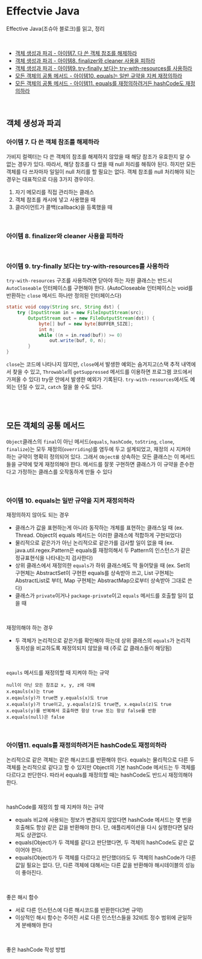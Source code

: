# Effectvie Java

Effective Java(조슈아 블로크)를 읽고, 정리

<br/>

- [객체 생성과 파괴 - 아이템7. 다 쓴 객체 참조를 해제하라](#item7)
- [객체 생성과 파괴 - 아이템8. finalizer와 cleaner 사용을 피하라](#item8)
- [객체 생성과 파괴 - 아이템9. try-finally 보다는 try-with-resources를 사용하라](#item9)
- [모든 객체의 공통 메서드 - 아이템10. equals는 일반 규약을 지켜 재정의하라](#item10)
- [모든 객체의 공통 메서드 - 아이템11. equals를 재정의하려거든 hashCode도 재정의하라](#item11)

<br/>

## 객체 생성과 파괴

### <a name="itme7"></a>아이템 7. 다 쓴 객체 참조를 해제하라

가비지 컬렉터는 다 쓴 객체의 참조를 해제하지 않았을 때 해당 참조가 유효한지 알 수 없는 경우가 있다. 따라서, 해당 참조를 다 썼을 때 null 처리를 해줘야 된다. 하지만 모든 객체를 다 쓰자마자 일일이 null 처리를 할 필요는 없다. 객체 참조를 null 처리해야 되는 경우는 대표적으로 다음 3가지 경우이다.

1. 자기 메모리를 직접 관리하는 클래스
2. 객체 참조를 캐시에 넣고 사용했을 때
3. 클라이언트가 콜백(callback)을 등록했을 때

<br/>

### <a name="itme8"></a>아이템 8. finalizer와 cleaner 사용을 피하라

<br/>

### <a name="itme9"></a>아이템 9. try-finally 보다는 try-with-resources를 사용하라

`try-with-resources` 구조를 사용하려면 닫아야 하는 자원 클래스는 반드시 `AutoCloseable` 인터페이스를 구현해야 한다.
(AutoCloseable 인터페이스는 void를 반환하는 `close` 메서드 하나만 정의된 인터페이스다)

```java
static void copy(String src, String dst) {
    try (InputStream in = new FileInputStream(src);
        OutputStream out = new FileOutputStream(dst)) {
            byte[] buf = new byte[BUFFER_SIZE];
            int n;
            while ((n = in.read(buf)) >= 0)
                out.write(buf, 0, n);
        }
}
```

`close`는 코드에 나타나지 않지만, `close`에서 발생한 예외는 숨겨지고(스택 추적 내역에서 찾을 수 있고, `Throwable`의 `getSuppressed` 메서드를 이용하면 프로그램 코드에서 가져올 수 있다) try문 안에서 발생한 예외가 기록된다.
`try-with-resources`에서도 예외는 던질 수 있고, `catch` 절을 쓸 수도 있다.

<br/>
<br/>

## 모든 객체의 공통 메서드

`Object`클래스의 `final`이 아닌 메서드(`equals`, `hashCode`, `toString`, `clone`, `finalize`)는 모두 재정의(`overriding`)를 염두에 두고 설계되었고, 재정의 시 지켜야 하는 규약이 명확히 정의되어 있다. 그래서 `Object를` 상속하는 모든 클래스는 이 메서드들을 규약에 맞게 재정의해야 한다. 메서드를 잘못 구현하면 클래스가 이 규약을 준수한다고 가정하는 클래스를 오작동하게 만들 수 있다

<br/>

### <a name="itme10"></a>아이템 10. equals는 일반 규약을 지켜 재정의하라

재정의하지 않아도 되는 경우

- 클래스가 값을 표현하는게 아니라 동작하는 개체를 표현하는 클래스일 때 (ex. Thread. Object의 equals 메서드는 이러한 클래스에 적합하게 구현되었다)
- 물리적으로 같은가가 아닌 논리적으로 같은가를 검사할 일이 없을 때 (ex. java.util.regex.Pattern은 equals를 재정의해서 두 Pattern의 인스턴스가 같은 정규표현식을 나타내는지 검사한다)
- 상위 클래스에서 재정의한 `equals`가 하위 클래스에도 딱 들어맞을 때 (ex. Set의 구현체는 AbstractSet이 구현한 equals를 상속받아 쓰고, List 구현체는 AbstractList로 부터, Map 구현체는 AbstractMap으로부터 상속받아 그대로 쓴다)
- 클래스가 `private`이거나 `package-private`이고 `equals` 메서드를 호출할 일이 없을 때

<br/>

재정의해야 하는 경우

- 두 객체가 논리적으로 같은가를 확인해야 하는데 상위 클래스의 `equals`가 논리적 동치성을 비교하도록 재정의되지 않았을 때 (주로 값 클래스들이 해당됨)

<br/>

`eqauls` 메서드를 재정의할 때 지켜야 하는 규약

```
null이 아닌 모든 참조값 x, y, z에 대해
x.eqauls(x)는 true
x.eqauls(y)가 true면 y.equals(x)도 true
x.equals(y)가 true이고, y.equals(z)도 true면, x.eqauls(z)도 true
x.equals(y)를 반복해서 호출하면 항상 true 또는 항상 false를 반환
x.equals(null)은 false
```

<br/>

### <a name="itme11"></a>아이템11. equals를 재정의하려거든 hashCode도 재정의하라

논리적으로 같은 객체는 같은 해시코드를 반환해야 한다. equals는 물리적으로 다른 두 객체를 논리적으로 같다고 할 수 있지만 Object의 기본 hashCode 메서드는 두 객체를 다르다고 판단한다. 따라서 equals를 재정의할 때는 hashCode도 반드시 재정의해야 한다.

<br/>

hashCode를 재정의 할 때 지켜야 하는 규약

- equals 비교에 사용되는 정보가 변경되지 않았다면 hashCode 메서드는 몇 번을 호출해도 항상 같은 값을 반환해야 한다. 단, 애플리케이션을 다시 실행한다면 달라져도 상관없다.
- equals(Object)가 두 객체를 같다고 판단했다면, 두 객체의 hashCode도 같은 값이어야 한다.
- equals(Object)가 두 객체를 다르다고 판단했더라도 두 객체의 hashCode가 다른 값일 필요는 없다. 단, 다른 객체에 대해서는 다른 값을 반환해야 해시테이블의 성능이 좋아진다.

<br/>

좋은 해시 함수

- 서로 다른 인스턴스에 다른 해시코드를 반환한다(3번 규약)
- 이상적인 해시 함수는 주어진 서로 다른 인스턴스들을 32비트 정수 범위에 균일하게 분배해야 한다

<br/>

좋은 hashCode 작성 방법
